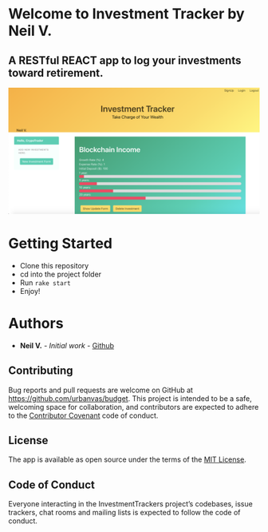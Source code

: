 # Welcome to Investment Tracker by Neil V. 
## A RESTful REACT app to log your investments toward retirement.

![Homepage](lib/assets/index.png)

# Getting Started
* Clone this repository
* cd into the project folder
* Run
`rake start`
* Enjoy!

# Authors
* **Neil V.** - *Initial work* - [Github](https://github.com/urbanvas)

## Contributing

Bug reports and pull requests are welcome on GitHub at https://github.com/urbanvas/budget. This project is intended to be a safe, welcoming space for collaboration, and contributors are expected to adhere to the [Contributor Covenant](http://contributor-covenant.org) code of conduct.

## License

The app is available as open source under the terms of the [MIT License](https://opensource.org/licenses/MIT).

## Code of Conduct

Everyone interacting in the InvestmentTrackers project’s codebases, issue trackers, chat rooms and mailing lists is expected to follow the code of conduct.